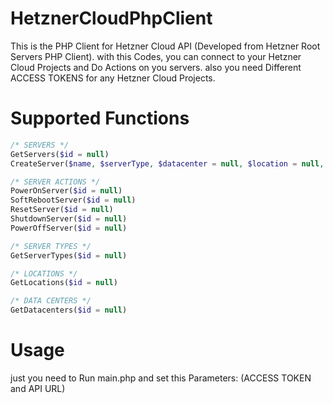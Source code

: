 # HetznerCloudPhpClient
This is the PHP Client for Hetzner Cloud API (Developed from Hetzner Root Servers PHP Client). with this Codes, you can connect to your Hetzner Cloud Projects and Do Actions on you servers. also you need Different ACCESS TOKENS for any Hetzner Cloud Projects.

# Supported Functions
```php
/* SERVERS */
GetServers($id = null)
CreateServer($name, $serverType, $datacenter = null, $location = null, $startAfterCreate = true, $image, $sshKeys = null, $userData = null)

/* SERVER ACTIONS */
PowerOnServer($id = null)
SoftRebootServer($id = null)
ResetServer($id = null)
ShutdownServer($id = null)
PowerOffServer($id = null)

/* SERVER TYPES */
GetServerTypes($id = null)

/* LOCATIONS */
GetLocations($id = null)

/* DATA CENTERS */
GetDatacenters($id = null)
```

# Usage
just you need to Run main.php and set this Parameters: (ACCESS TOKEN and API URL)
